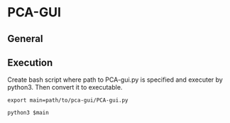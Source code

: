 # PCA-GUI

## General

## Execution

Create bash script where path to PCA-gui.py is specified and executer by python3. Then convert it to executable.  

```
export main=path/to/pca-gui/PCA-gui.py

python3 $main 
```

